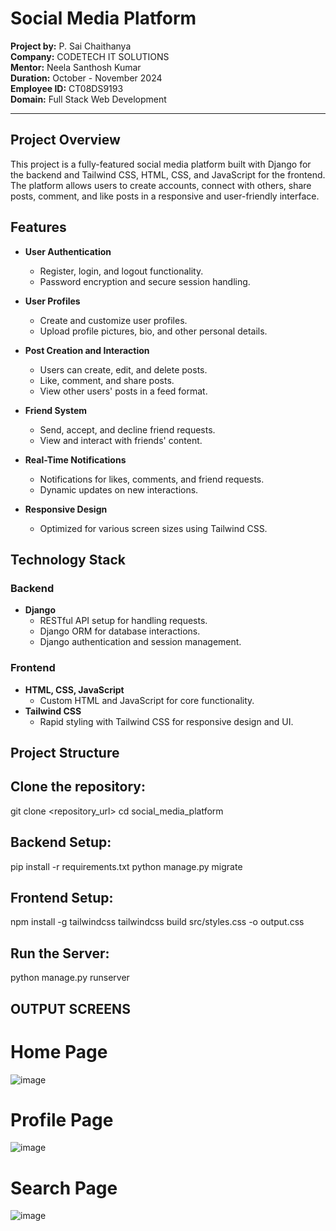 # Social Media Platform

**Project by:** P. Sai Chaithanya  
**Company:** CODETECH IT SOLUTIONS  
**Mentor:** Neela Santhosh Kumar  
**Duration:** October - November 2024  
**Employee ID:** CT08DS9193  
**Domain:** Full Stack Web Development  

---

## Project Overview

This project is a fully-featured social media platform built with Django for the backend and Tailwind CSS, HTML, CSS, and JavaScript for the frontend. The platform allows users to create accounts, connect with others, share posts, comment, and like posts in a responsive and user-friendly interface.

## Features

- **User Authentication**  
  - Register, login, and logout functionality.
  - Password encryption and secure session handling.

- **User Profiles**  
  - Create and customize user profiles.
  - Upload profile pictures, bio, and other personal details.

- **Post Creation and Interaction**  
  - Users can create, edit, and delete posts.
  - Like, comment, and share posts.
  - View other users' posts in a feed format.

- **Friend System**  
  - Send, accept, and decline friend requests.
  - View and interact with friends' content.

- **Real-Time Notifications**  
  - Notifications for likes, comments, and friend requests.
  - Dynamic updates on new interactions.

- **Responsive Design**  
  - Optimized for various screen sizes using Tailwind CSS.

## Technology Stack

### Backend
- **Django**  
  - RESTful API setup for handling requests.
  - Django ORM for database interactions.
  - Django authentication and session management.

### Frontend
- **HTML, CSS, JavaScript**  
  - Custom HTML and JavaScript for core functionality.
- **Tailwind CSS**  
  - Rapid styling with Tailwind CSS for responsive design and UI.

## Project Structure

## Clone the repository:
git clone <repository_url>
cd social_media_platform

## Backend Setup:
pip install -r requirements.txt
python manage.py migrate

## Frontend Setup:
npm install -g tailwindcss
tailwindcss build src/styles.css -o output.css

## Run the Server:
python manage.py runserver

## OUTPUT SCREENS 
# Home Page
![image](https://github.com/user-attachments/assets/b224b7fe-0cc0-4fb3-8e4e-b1b39eedae9b)
# Profile Page
![image](https://github.com/user-attachments/assets/4b2667e1-0f82-4789-86c7-0bddefdeac89)
# Search Page
![image](https://github.com/user-attachments/assets/e6bfccb4-d52e-450e-9c4d-863742f35bc8)





